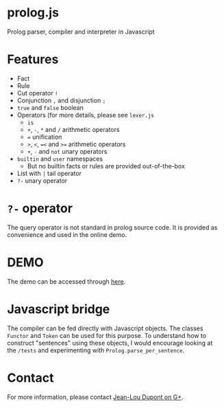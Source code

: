 # prolog.js
Prolog parser, compiler and interpreter in Javascript

# Features

* Fact
* Rule
* Cut operator `!`
* Conjunction `,` and disjunction `;`
* `true` and `false` boolean
* Operators  (for more details, please see `lexer.js`
  * `is`
  * `+`, `-`, `*` and `/` arithmetic operators
  * `=` unification
  * `>`, `<`, `=<` and `>=` arithmetic operators
  * `+`, `-` and `not` unary operators
* `builtin` and `user` namespaces
  * But no builtin facts or rules are provided out-of-the-box
* List with `|` tail operator
* `?-` unary operator
 
# `?-` operator

The query operator is not standard in prolog source code. It is provided as convenience and used in the online demo.

# DEMO

The demo can be accessed through [here](http://prolog.jldupont.com/).

# Javascript bridge

The compiler can be fed directly with Javascript objects. The classes `Functor` and `Token` can be used for this purpose. 
To understand how to construct "sentences" using these objects, I would encourage looking at the `/tests` and experimenting with
`Prolog.parse_per_sentence`.

# Contact

For more information, please contact [Jean-Lou Dupont on G+](https://plus.google.com/u/0/+JeanLouDupont/posts).